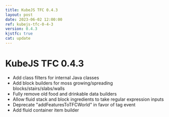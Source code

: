 ```yaml
---
title: KubeJS TFC 0.4.3
layout: post
date: 2023-06-02 12:00:00
ref: kubejs-tfc-0-4-3
version: 0.4.3
kjstfc: true
cat: update
---
```


# KubeJS TFC 0.4.3

- Add class filters for internal Java classes
- Add block builders for moss growing/spreading blocks/stairs/slabs/walls
- Fully remove old food and drinkable data builders
- Allow fluid stack and block ingredients to take regular expression inputs
- Deprecate "addFeaturesToTFCWorld" in favor of tag event
- Add fluid container item builder
